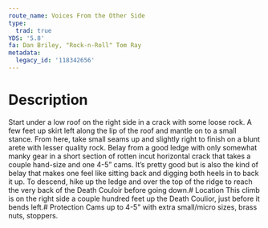 ```yaml
---
route_name: Voices From the Other Side
type:
  trad: true
YDS: '5.8'
fa: Dan Briley, "Rock-n-Roll" Tom Ray
metadata:
  legacy_id: '118342656'
---
```

# Description
Start under a low roof on the right side in a crack with some loose rock. A few feet up skirt left along the lip of the roof and mantle on to a small stance. From here, take small seams up and slightly right to finish on a blunt arete with lesser quality rock. Belay from a good ledge with only somewhat manky gear in a short section of rotten incut horizontal crack that takes a couple hand-size and one 4-5” cams. It’s pretty good but is also the kind of belay that makes one feel like sitting back and digging both heels in to back it up. To descend, hike up the ledge and over the top of the ridge to reach the very back of the Death Couloir before going down.# Location
This climb is on the right side a couple hundred feet up the Death Coulior, just before it bends left.# Protection
Cams up to 4-5" with extra small/micro sizes, brass nuts, stoppers.